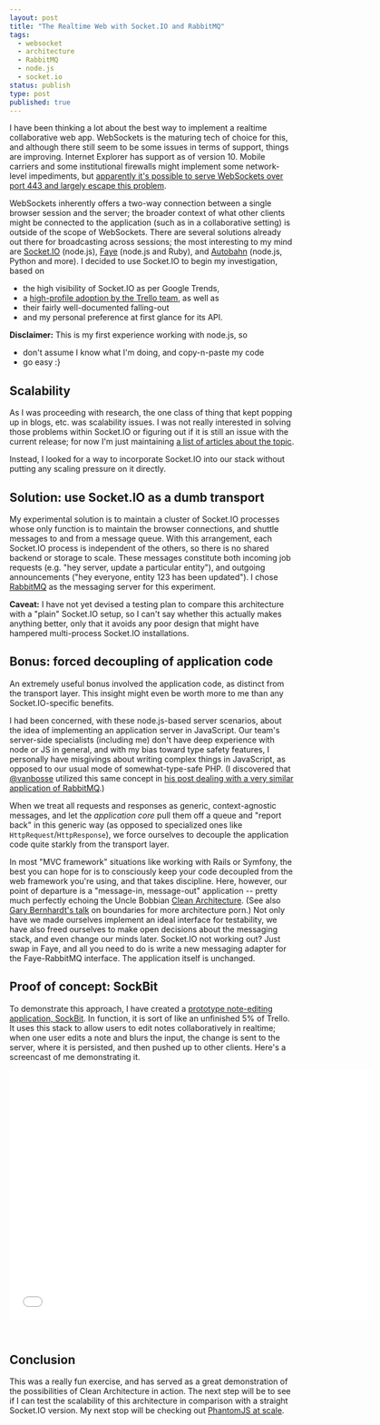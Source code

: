 ```yaml
---
layout: post
title: "The Realtime Web with Socket.IO and RabbitMQ"
tags:
  - websocket
  - architecture
  - RabbitMQ
  - node.js
  - socket.io
status: publish
type: post
published: true
---
```

I have been thinking a lot about the best way to implement a realtime collaborative web app. WebSockets is the maturing tech of choice for this, and although there still seem to be some issues in terms of support, things are improving. <!-- more -->Internet Explorer has support as of version 10. Mobile carriers and some institutional firewalls might implement some network-level impediments, but [apparently it's possible to serve WebSockets over port 443 and largely escape this problem](http://blog.hekkers.net/2012/12/09/websockets-and-mobile-network-operators/).

WebSockets inherently offers a two-way connection between a single browser session and the server; the broader context of what other clients might be connected to the application (such as in a collaborative setting) is outside of the scope of WebSockets. There are several solutions already out there for broadcasting across sessions; the most interesting to my mind are
[Socket.IO](http://socket.io/) (node.js),
[Faye](http://faye.jcoglan.com) (node.js and Ruby),
and [Autobahn](http://autobahn.ws)  (node.js, Python and more).
I decided to use Socket.IO to begin my investigation, based on

* the high visibility of Socket.IO as per Google Trends,
* a [high-profile adoption by the Trello team](http://blog.fogcreek.com/the-trello-tech-stack/), as well as
* their fairly well-documented falling-out
* and my personal preference at first glance for its API.

**Disclaimer:** This is my first experience working with node.js, so

* don't assume I know what I'm doing, and copy-n-paste my code
* go easy :}

## Scalability

As I was proceeding with research, the one class of thing that kept popping up in blogs, etc. was scalability issues. I was not really interested in solving those problems within Socket.IO or figuring out if it is still an issue with the current release; for now I'm just maintaining [a list of articles about the topic](https://pinboard.in/u:yitznewton/t:socketio/t:scalability).

Instead, I looked for a way to incorporate Socket.IO into our stack without putting any scaling pressure on it directly.

## Solution: use Socket.IO as a dumb transport

My experimental solution is to maintain a cluster of Socket.IO processes whose only function is to maintain the browser connections, and shuttle messages to and from a message queue. With this arrangement, each Socket.IO process is independent of the others, so there is no shared backend or storage to scale. These messages constitute both incoming job requests (e.g. "hey server, update a particular entity"), and outgoing announcements ("hey everyone, entity 123 has been updated"). I chose [RabbitMQ](http://www.rabbitmq.com/) as the messaging server for this experiment.

**Caveat:** I have not yet devised a testing plan to compare this architecture with a "plain" Socket.IO setup, so I can't say whether this actually makes anything better, only that it avoids any poor design that might have hampered multi-process Socket.IO installations.

## Bonus: forced decoupling of application code

An extremely useful bonus involved the application code, as distinct from the transport layer. This insight might even be worth more to me than any Socket.IO-specific benefits.

I had been concerned, with these node.js-based server scenarios, about the idea of implementing an application server in JavaScript. Our team's server-side specialists (including me) don't have deep experience with node or JS in general, and with my bias toward type safety features, I personally have misgivings about writing complex things in JavaScript, as opposed to our usual mode of somewhat-type-safe PHP. (I discovered that [@vanbosse](http://twitter.com/vanbosse) utilized this same concept in
[his post dealing with a very similar application of RabbitMQ](http://vanbosse.be/blog/detail/pub-sub-with-rabbitmq-and-websocket).)

When we treat all requests and responses as generic, context-agnostic messages, and let the *application core* pull them off a queue and "report back" in this generic way (as opposed to specialized ones like `HttpRequest`/`HttpResponse`), we force ourselves to decouple the application code quite starkly from the transport layer.

In most "MVC framework" situations like working with Rails or Symfony, the best you can hope for is to consciously keep your code decoupled from the web framework you're using, and that takes discipline. Here, however, our point of departure is a "message-in, message-out" application -- pretty much perfectly echoing the Uncle Bobbian
[Clean Architecture](http://blog.8thlight.com/uncle-bob/2012/08/13/the-clean-architecture.html).
(See also [Gary Bernhardt's talk](https://www.destroyallsoftware.com/talks/boundaries)
on boundaries for more architecture porn.)
Not only have we made ourselves implement an ideal interface for testability, we have also freed ourselves to make open decisions about the messaging stack, and even change our minds later. Socket.IO not working out? Just swap in Faye, and all you need to do is write a new messaging adapter for the Faye-RabbitMQ interface. The application itself is unchanged.

## Proof of concept: SockBit

To demonstrate this approach, I have created a
[prototype note-editing application, SockBit](https://github.com/yitznewton/sockbit).
In function, it is sort of like an unfinished 5% of Trello. It uses this stack to allow users to edit notes collaboratively in realtime; when one user edits a note and blurs the input, the change is sent to the server, where it is persisted, and then pushed up to other clients. Here's a screencast of me demonstrating it.

<iframe width="640" height="440" src="//www.youtube.com/embed/Z8BHrZUPKI0" frameborder="0" allowfullscreen style="margin-bottom: 30px"></iframe>

## Conclusion

This was a really fun exercise, and has served as a great demonstration of the possibilities of Clean Architecture in action. The next step will be to see if I can test the scalability of this architecture in comparison with a straight Socket.IO version. My next stop will be checking out [PhantomJS at scale](http://sorcery.smugmug.com/2013/12/17/using-phantomjs-at-scale/).
